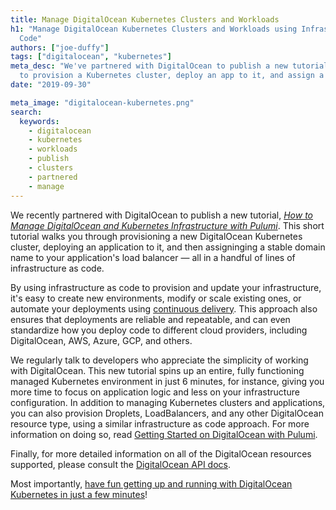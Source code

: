 ```yaml
---
title: Manage DigitalOcean Kubernetes Clusters and Workloads
h1: "Manage DigitalOcean Kubernetes Clusters and Workloads using Infrastructure as
  Code"
authors: ["joe-duffy"]
tags: ["digitalocean", "kubernetes"]
meta_desc: "We've partnered with DigitalOcean to publish a new tutorial showing how
  to provision a Kubernetes cluster, deploy an app to it, and assign a stable domain."
date: "2019-09-30"

meta_image: "digitalocean-kubernetes.png"
search:
  keywords:
    - digitalocean
    - kubernetes
    - workloads
    - publish
    - clusters
    - partnered
    - manage
---
```


We recently partnered with DigitalOcean to publish a new tutorial, [*How to Manage DigitalOcean and Kubernetes Infrastructure with Pulumi*](https://www.digitalocean.com/community/tutorials/how-to-manage-digitalocean-and-kubernetes-infrastructure-with-pulumi). This short tutorial walks you through provisioning a new DigitalOcean Kubernetes cluster, deploying an application to it, and then assigninging a stable domain name to your application's load balancer &mdash; all in a handful of lines of infrastructure as code.

By using infrastructure as code to provision and update your infrastructure, it's easy to create new environments, modify or scale existing ones, or automate your deployments using [continuous delivery](/docs/iac/packages-and-automation/continuous-delivery/). This approach also ensures that deployments are reliable and repeatable, and can even standardize how you deploy code to different cloud providers, including DigitalOcean, AWS, Azure, GCP, and others.

We regularly talk to developers who appreciate the simplicity of working with DigitalOcean. This new tutorial spins up an entire, fully functioning managed Kubernetes environment in just 6 minutes, for instance, giving you more time to focus on application logic and less on your infrastructure configuration. In addition to managing Kubernetes clusters and applications, you can also provision Droplets, LoadBalancers, and any other DigitalOcean resource type, using a similar infrastructure as code approach. For more information on doing so, read [Getting Started on DigitalOcean with Pulumi](/blog/getting-started-on-digitalocean-with-pulumi/).

Finally, for more detailed information on all of the DigitalOcean resources supported, please consult the [DigitalOcean API docs](/registry/packages/digitalocean/api-docs/).

Most importantly, [have fun getting up and running with DigitalOcean Kubernetes in just a few minutes](https://www.digitalocean.com/community/tutorials/how-to-manage-digitalocean-and-kubernetes-infrastructure-with-pulumi)!
